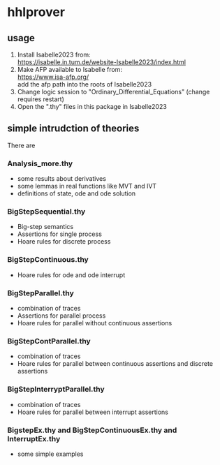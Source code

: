# hhlprover
## usage
   1. Install Isabelle2023 from:<br>
        https://isabelle.in.tum.de/website-Isabelle2023/index.html  <br>
   2. Make AFP available to Isabelle from:<br>
	https://www.isa-afp.org/ <br>
      add the afp path into the roots of Isabelle2023 <br>
   3. Change logic session to "Ordinary_Differential_Equations" (change requires restart) <br>
   4. Open the ".thy" files in this package in Isabelle2023 <br>

## simple intrudction of theories
There are
### Analysis_more.thy
  * some results about derivatives   
  * some lemmas in real functions like MVT and IVT  
  * definitions of state, ode and ode solution
      
### BigStepSequential.thy
  * Big-step semantics 
  * Assertions for single process
  * Hoare rules for discrete process
      
### BigStepContinuous.thy
  * Hoare rules for ode and ode interrupt
      
### BigStepParallel.thy
  * combination of traces
  * Assertions for parallel process
  * Hoare rules for parallel without continuous assertions
      
### BigStepContParallel.thy
  * combination of traces
  * Hoare rules for parallel between continuous assertions and discrete assertions

### BigStepInterryptParallel.thy
  * combination of traces
  * Hoare rules for parallel between interrupt assertions

### BigstepEx.thy and BigStepContinuousEx.thy and InterruptEx.thy
  * some simple examples

